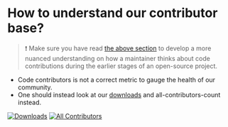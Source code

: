 # How to understand our contributor base?

>❗ Make sure you have read [the above section](#nuanced-perspective-on-contributions) to develop a more nuanced understanding on how a maintainer thinks about code contributions during the earlier stages of an open-source project.

- Code contributors is not a correct metric to gauge the health of our community. 
- One should instead look at our [downloads](#downloads) and all-contributors-count instead. 

<a href="https://pepy.tech/badge/atri" target="_blank"><img src="https://pepy.tech/badge/atri" alt="Downloads"></a> [![All Contributors](https://img.shields.io/badge/all_contributors-52-orange.svg?style=flat-square)](#contributors-)